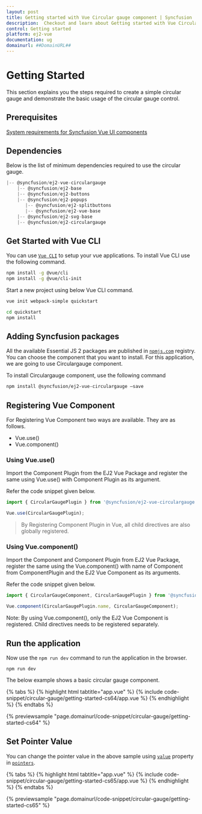 ```yaml
---
layout: post
title: Getting started with Vue Circular gauge component | Syncfusion
description:  Checkout and learn about Getting started with Vue Circular gauge component of Syncfusion Essential JS 2 and more details.
control: Getting started 
platform: ej2-vue
documentation: ug
domainurl: ##DomainURL##
---
```


# Getting Started

This section explains you the steps required to create a simple circular gauge and demonstrate the basic usage of the circular gauge control.

## Prerequisites

[System requirements for Syncfusion Vue UI components](https://ej2.syncfusion.com/vue/documentation/system-requirements/)

## Dependencies

Below is the list of minimum dependencies required to use the circular gauge.

```javascript
|-- @syncfusion/ej2-vue-circulargauge
    |-- @syncfusion/ej2-base
    |-- @syncfusion/ej2-buttons
    |-- @syncfusion/ej2-popups
       |-- @syncfusion/ej2-splitbuttons
       |-- @syncfusion/ej2-vue-base
    |-- @syncfusion/ej2-svg-base
    |-- @syncfusion/ej2-circulargauge
```

## Get Started with Vue CLI

You can use [`Vue CLI`](https://github.com/vuejs/vue-cli) to setup your vue applications.
To install Vue CLI use the following command.

```bash
npm install -g @vue/cli
npm install -g @vue/cli-init
```

Start a new project using below Vue CLI command.

```bash
vue init webpack-simple quickstart

cd quickstart
npm install

```

## Adding Syncfusion packages

All the available Essential JS 2 packages are published in [`npmjs.com`](https://www.npmjs.com/~syncfusionorg) registry.
You can choose the component that you want to install. For this application, we are going to use Circulargauge component.

To install Circulargauge component, use the following command

```bash
npm install @syncfusion/ej2-vue-circulargauge –save
```

## Registering Vue Component

For Registering Vue Component two ways are available. They are as follows.
* Vue.use()
* Vue.component()

### Using Vue.use()

Import the Component Plugin from the EJ2 Vue Package and register the same using Vue.use() with Component Plugin as its argument.

Refer the code snippet given below.

```ts
import { CircularGaugePlugin } from '@syncfusion/ej2-vue-circulargauge';

Vue.use(CircularGaugePlugin);
```

> By Registering Component Plugin in Vue, all child directives are also globally registered.

### Using Vue.component()

Import the Component and Component Plugin from EJ2 Vue Package,
register the same using the Vue.component() with name of Component from ComponentPlugin
and the EJ2 Vue Component as its arguments.

Refer the code snippet given below.

```ts
import { CircularGaugeComponent, CircularGaugePlugin } from '@syncfusion/ej2-vue-circulargauge';

Vue.component(CircularGaugePlugin.name, CircularGaugeComponent);
```

Note: By using Vue.component(), only the EJ2 Vue Component is registered. Child directives needs to be registered separately.

## Run the application

Now use the `npm run dev` command to run the application in the browser.

```
npm run dev
```

The below example shows a basic circular gauge component.

{% tabs %}
{% highlight html tabtitle="app.vue" %}
{% include code-snippet/circular-gauge/getting-started-cs64/app.vue %}
{% endhighlight %}
{% endtabs %}
        
{% previewsample "page.domainurl/code-snippet/circular-gauge/getting-started-cs64" %}

## Set Pointer Value

You can change the pointer value in the above sample using [`value`](https://ej2.syncfusion.com/vue/documentation/api/circular-gauge/pointer/#value-number) property in [`pointers`](https://ej2.syncfusion.com/vue/documentation/api/circular-gauge/tooltipSettings/).

{% tabs %}
{% highlight html tabtitle="app.vue" %}
{% include code-snippet/circular-gauge/getting-started-cs65/app.vue %}
{% endhighlight %}
{% endtabs %}
        
{% previewsample "page.domainurl/code-snippet/circular-gauge/getting-started-cs65" %}
